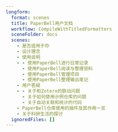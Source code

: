 ```yaml
---
longform:
  format: scenes
  title: PaperBell用户文档
  workflow: CompileWithTitledFormatters
  sceneFolder: docs
  scenes:
    - 是否适用于你
    - 设计理念
    - 使用说明
    - - 使用PaperBell进行日常记录
      - 使用PaperBell阅读与整理资料
      - 使用PaperBell管理项目
      - 使用PaperBell整理输出笔记
    - 用户答疑
    - - 关于和Zotero的联动问题
      - 关于如何使用示例仓库的问题
      - 关于自动关联和统计的代码
    - PaperBell仓库使用的插件及其作用一览
    - 关于科研生活的探讨
  ignoredFiles: []
---
```

